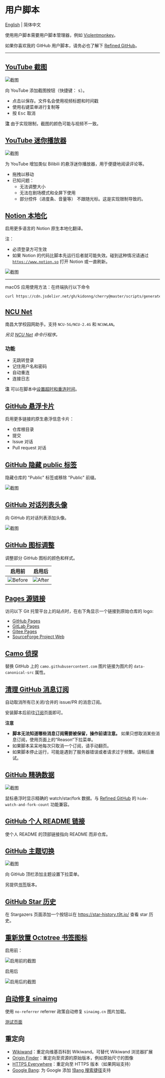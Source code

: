 # 用户脚本

[English](README.md) | 简体中文

使用用户脚本需要用户脚本管理器，例如 [Violentmonkey](https://violentmonkey.github.io/get-it/)。

如果你喜欢我的 GitHub 用户脚本，请务必也了解下 [Refined GitHub](https://github.com/refined-github/refined-github)。

---

## [YouTube 截图](youtube-screenshot.user.js?raw=true)

![截图](../screenshots/youtube-screenshot.png)

向 YouTube 添加截图按钮（快捷键： <kbd>s</kbd>）。

-   点击以保存。文件名会使用视频标题和时间戳
-   使用右键菜单进行复制等
-   按 <kbd>Esc</kbd> 取消

**注** 由于实现限制，截图的颜色可能与视频不一致。

## [YouTube 迷你播放器](youtube-mini-player.user.js?raw=true)

![截图](../screenshots/youtube-mini-player.png)

为 YouTube 增加类似 Bilibili 的悬浮迷你播放器，用于便捷地阅读评论等。

-   拖拽以移动
-   已知问题：
    -   无法调整大小
    -   无法在剧场模式和全屏下使用
    -   部分控件（进度条、音量等） 不跟随光标。这是实现限制导致的。

## [Notion 本地化](generated/notion-localization.user.js?raw=true)

启用更多语言的 Notion 原生本地化翻译。

注：

-   必须登录方可生效
-   如果 Notion 的代码比脚本先运行后者就可能失效。碰到这种情况请通过 [`https://www.notion.so`](https://www.notion.so) 打开 Notion 或一直刷新。

![截图](../screenshots/notion-localization.png)

---

macOS 应用使用方法：在终端执行以下命令

```sh
curl https://cdn.jsdelivr.net/gh/kidonng/cherry@master/scripts/generated/notion-localization.user.js >> /Applications/Notion.app/Contents/Resources/app/renderer/preload.js
```

## [NCU Net](ncu-net.user.js?raw=true)

南昌大学校园网助手。支持 `NCU-5G/NCU-2.4G` 和 `NCUWLAN`。

_另见 [NCU Net](https://github.com/kidonng/ncu-net/blob/master/README-zh-CN.md) 命令行程序。_

### 功能

-   无跳转登录
-   记住用户名和密码
-   自动重连
-   连接日志

**注** 可以在脚本中[设置超时和重连时间](ncu-net.user.js#L14-L20)。

## [GitHub 悬浮卡片](generated/github-hovercards.user.js?raw=true)

启用更多链接的原生悬浮信息卡片：

-   仓库根目录
-   提交
-   Issue 对话
-   Pull request 对话

## [GitHub 隐藏 public 标签](generated/github-hide-public-badge.user.js?raw=true)

隐藏仓库的 "Public" 标签或移除 "Public" 前缀。

![截图](https://user-images.githubusercontent.com/44045911/132693134-ffa6a0fa-5366-447f-8e49-deda12884bd7.png)

## [GitHub 对话列表头像](generated/github-conversation-list-avatars.user.js?raw=true)

向 GitHub 的对话列表添加头像。

![截图](https://user-images.githubusercontent.com/44045911/136884098-5bc4a22b-2891-47cd-bcbf-07fdb84d8a1c.png)

## [GitHub 图标调整](generated/github-icon-tweaks.user.js?raw=true)

调整部分 GitHub 图标的颜色和样式。

| 启用前                                                  | 启用后                                                |
| ------------------------------------------------------- | ----------------------------------------------------- |
| ![Before](../screenshots/github-icon-tweaks-before.png) | ![After](../screenshots/github-icon-tweaks-after.png) |

## [Pages 源链接](generated/pages-source.user.js?raw=true)

访问以下 Git 托管平台上的站点时，在右下角显示一个链接到原始仓库的 logo:

-   [GitHub Pages](https://pages.github.com/)
-   [GitLab Pages](https://docs.gitlab.com/ee/user/project/pages/)
-   [Gitee Pages](https://gitee.com/help/articles/4136)
-   [SourceForge Project Web](https://sourceforge.net/p/forge/documentation/Project%20Web%20Services/)

## [Camo 侦探](camo-detective.user.js?raw=true)

替换 GitHub 上的 `camo.githubusercontent.com` 图片链接为图片的 `data-canonical-src` 属性。

## [清理 GitHub 消息订阅](clean-github-subscriptions.user.js?raw=true)

自动取消所有已关闭/合并的 issue/PR 的消息订阅。

安装脚本后前往[订阅](https://github.com/notifications/subscriptions)页面即可。

**注意**

-   **脚本无法知道哪些消息订阅需要被保留，操作前请注意。** 如果只想取消某些消息订阅，使用页面上的“Reason“下拉菜单。
-   如果脚本呆呆地每次只取消一个订阅，请手动翻页。
-   如果脚本停止运行，可能是遇到了服务器错误或者请求过于频繁。请稍后重试。

## [GitHub 精确数据](github-precise-counters.user.js?raw=true)

![截图](../screenshots/github-precise-counters.gif)

鼠标悬浮时显示精确的 watch/star/fork 数据。与 [Refined GitHub](https://github.com/refined-github/refined-github) 的 `hide-watch-and-fork-count` 功能兼容。

## [GitHub 个人 README 链接](github-profile-readme-link.user.js?raw=true)

使个人 README 的顶部链接指向 README 而非仓库。

## [GitHub 主题切换](generated/github-theme-switch.user.js?raw=true)

![截图](./../screenshots/github-theme-switch.png)

向 GitHub 顶栏添加主题设置下拉菜单。

另提供[书签](generated/github-theme-switch.bookmarklet.js?raw=true)版本。

## [GitHub Star 历史](github-star-history.user.js?raw=true)

在 Stargazers 页面添加一个按钮以在 https://star-history.t9t.io/ 查看 star 历史。

## [重新放置 Octotree 书签图标](generated/reposition-octotree-bookmark-icon.user.js?raw=true)

启用前：

![启用前的截图](https://user-images.githubusercontent.com/44045911/89754890-12d30380-db10-11ea-9534-f2e704c94012.png)

启用后

![启用后的截图](https://user-images.githubusercontent.com/44045911/89754891-14043080-db10-11ea-86ed-b2316fed36cf.png)

## [自动修复 sinaimg](auto-fix-sinaimg.user.js?raw=true)

使用 `no-referrer` referrer 政策自动修复 `sinaimg.cn` 图片加载。

[测试页面](https://luyilin.github.io/Aoba/)

## 重定向

-   [Wikiwand](wikiwand.user.js?raw=true)：重定向维基百科到 Wikiwand。可替代 Wikiwand 浏览器扩展
-   [Origin Finder](origin-finder.user.js?raw=true)：重定向至资源的原始版本，例如原始尺寸的图像
-   [HTTPS Everywhere](https-everywhere.user.js?raw=true)：重定向至 HTTPS 版本（如果网站支持）
-   [Google Bang](google-bang.user.js?raw=true): 为 Google 添加 [!Bang 搜索捷径](https://duckduckgo.com/bang)支持
